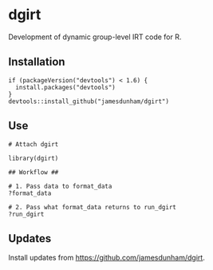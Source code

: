 # dgirt

Development of dynamic group-level IRT code for R.

## Installation

```
if (packageVersion("devtools") < 1.6) {
  install.packages("devtools")
}
devtools::install_github("jamesdunham/dgirt")
```

## Use

```
# Attach dgirt

library(dgirt)

## Workflow ##

# 1. Pass data to format_data
?format_data

# 2. Pass what format_data returns to run_dgirt
?run_dgirt
```

## Updates

Install updates from https://github.com/jamesdunham/dgirt.
